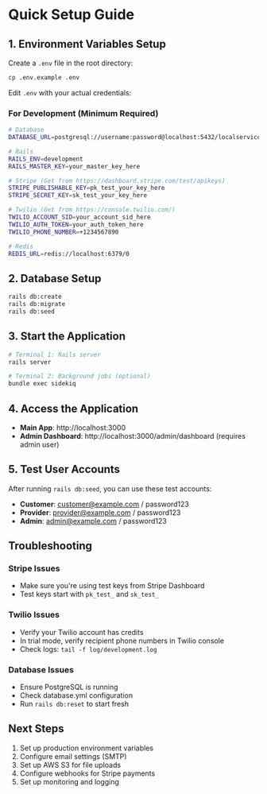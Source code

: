# Quick Setup Guide

## 1. Environment Variables Setup

Create a `.env` file in the root directory:

```bash
cp .env.example .env
```

Edit `.env` with your actual credentials:

### For Development (Minimum Required)
```bash
# Database
DATABASE_URL=postgresql://username:password@localhost:5432/localservicehub_development

# Rails
RAILS_ENV=development
RAILS_MASTER_KEY=your_master_key_here

# Stripe (Get from https://dashboard.stripe.com/test/apikeys)
STRIPE_PUBLISHABLE_KEY=pk_test_your_key_here
STRIPE_SECRET_KEY=sk_test_your_key_here

# Twilio (Get from https://console.twilio.com/)
TWILIO_ACCOUNT_SID=your_account_sid_here
TWILIO_AUTH_TOKEN=your_auth_token_here
TWILIO_PHONE_NUMBER=+1234567890

# Redis
REDIS_URL=redis://localhost:6379/0
```

## 2. Database Setup

```bash
rails db:create
rails db:migrate
rails db:seed
```

## 3. Start the Application

```bash
# Terminal 1: Rails server
rails server

# Terminal 2: Background jobs (optional)
bundle exec sidekiq
```

## 4. Access the Application

- **Main App**: http://localhost:3000
- **Admin Dashboard**: http://localhost:3000/admin/dashboard (requires admin user)

## 5. Test User Accounts

After running `rails db:seed`, you can use these test accounts:

- **Customer**: customer@example.com / password123
- **Provider**: provider@example.com / password123  
- **Admin**: admin@example.com / password123

## Troubleshooting

### Stripe Issues
- Make sure you're using test keys from Stripe Dashboard
- Test keys start with `pk_test_` and `sk_test_`

### Twilio Issues
- Verify your Twilio account has credits
- In trial mode, verify recipient phone numbers in Twilio console
- Check logs: `tail -f log/development.log`

### Database Issues
- Ensure PostgreSQL is running
- Check database.yml configuration
- Run `rails db:reset` to start fresh

## Next Steps

1. Set up production environment variables
2. Configure email settings (SMTP)
3. Set up AWS S3 for file uploads
4. Configure webhooks for Stripe payments
5. Set up monitoring and logging 